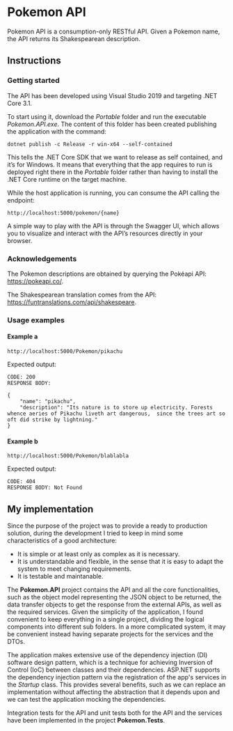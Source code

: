 # Pokemon API

Pokemon API is a consumption-only RESTful API. Given a Pokemon name, the API returns its Shakespearean description.   

## Instructions

### Getting started

The API has been developed using Visual Studio 2019 and targeting .NET Core 3.1.

To start using it, download the _Portable_ folder and run the executable _Pokemon.API.exe_. 
The content of this folder has been created publishing the application with the command:

    dotnet publish -c Release -r win-x64 --self-contained

This tells the .NET Core SDK that we want to release as self contained, and it’s for Windows. It means that everything that the app requires to run is deployed right there in the _Portable_ folder rather than having to install the .NET Core runtime on the target machine.

While the host application is running, you can consume the API calling the endpoint:

    http://localhost:5000/pokemon/{name}

A simple way to play with the API is through the Swagger UI, which allows you to visualize and interact with the API’s resources directly in your browser.

### Acknowledgements

The Pokemon descriptions are obtained by querying the Pokéapi API: https://pokeapi.co/.

The Shakespearean translation comes from the API: https://funtranslations.com/api/shakespeare.

### Usage examples

#### Example a

    http://localhost:5000/Pokemon/pikachu

Expected output:

    CODE: 200
	RESPONSE BODY: 
	
	{
		"name": "pikachu",
		"description": "Its nature is to store up electricity. Forests whence aeries of Pikachu liveth art dangerous,  since the trees art so oft did strike by lightning."
	}

#### Example b

    http://localhost:5000/Pokemon/blablabla

Expected output:

    CODE: 404
	RESPONSE BODY: Not Found

## My implementation

Since the purpose of the project was to provide a ready to production solution, during the development I tried to keep in mind some characteristics of a good architecture:

- It is simple or at least only as complex as it is necessary. 
- It is understandable and flexible, in the sense that it is easy to adapt the system to meet changing requirements.
- It is testable and maintanable.

The **Pokemon.API** project contains the API and all the core functionalities, such as the object model representing the JSON object to be returned, the data transfer objects to get the response from the external APIs, as well as the required services. Given the simplicity of the application, I found convenient to keep everything in a single project, dividing the logical components into different sub folders. In a more complicated system, it may be convenient instead having separate projects for the services and the DTOs.

The application makes extensive use of the dependency injection (DI) software design pattern, which is a technique for achieving Inversion of Control (IoC) between classes and their dependencies. ASP.NET supports the dependency injection pattern via the registration of the app's services in the _Startup_ class. This provides several benefits, such as we can replace an implementation without affecting the abstraction that it depends upon and we can test the application mocking the dependencies.

Integration tests for the API and unit tests both for the API and the services have been implemented in the project **Pokemon.Tests**.


